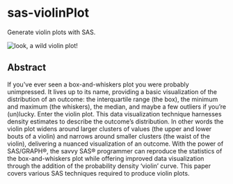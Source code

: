 # sas-violinPlot
Generate violin plots with SAS.

![look, a wild violin plot!](https://github.com/RhoInc/sas-violinPlot/blob/master/violinPlot.png)

## Abstract
If you've ever seen a box-and-whiskers plot you were probably unimpressed.  It lives up to its name, providing a basic visualization of the distribution of an outcome: the interquartile range (the box), the minimum and maximum (the whiskers), the median, and maybe a few outliers if you’re (un)lucky.  Enter the violin plot.  This data visualization technique harnesses density estimates to describe the outcome’s distribution.  In other words the violin plot widens around larger clusters of values (the upper and lower bouts of a violin) and narrows around smaller clusters (the waist of the violin), delivering a nuanced visualization of an outcome.  With the power of SAS/GRAPH®, the savvy SAS® programmer can reproduce the statistics of the box-and-whiskers plot while offering improved data visualization through the addition of the probability density ‘violin’ curve.  This paper covers various SAS techniques required to produce violin plots.
